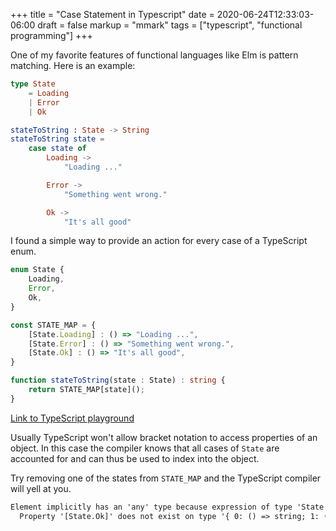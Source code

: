+++
title = "Case Statement in Typescript"
date = 2020-06-24T12:33:03-06:00
draft = false
markup = "mmark"
tags = ["typescript", "functional programming"]
+++

One of my favorite features of functional languages like Elm is pattern matching. Here is an example:

```elm
type State
	= Loading
	| Error
	| Ok

stateToString : State -> String
stateToString state =
	case state of
		Loading ->
			"Loading ..."

		Error ->
			"Something went wrong."

		Ok ->
			"It's all good"

```

I found a simple way to provide an action for every case of a TypeScript enum.

```ts
enum State {
	Loading,
	Error,
	Ok,
}

const STATE_MAP = {
	[State.Loading] : () => "Loading ...",
	[State.Error] : () => "Something went wrong.",
	[State.Ok] : () => "It's all good",
}

function stateToString(state : State) : string {
	return STATE_MAP[state]();
}

```
[Link to TypeScript playground](https://www.typescriptlang.org/play/#code/KYOwrgtgBAygLgQzsKBvAUASADIHsEAmAliAOYA0WAogE4242WYDyA1pQL7roDGuIAZziwAKgEERVAPoBZMQAUoAXjRYA2vCTAAdHkIlSAXSgAuKAAoAlMoB8UAER7iZKNrf2mGxMm216NYzMrWwcYXAhgOAALAygAd1BhOPoybQ91TR82QItrJTt7AEk4AHIBKAQAG0qoUlxcAnSudAAzMBAeOCJ+KCEtEVx4GgNzPuRTWG9gazMhYZcMTBpIsBoQUQlpOXk1MeBDKwBudGa+QVxKnUrcUlGpgaGRzJ0nA0tLQ6A)

Usually TypeScript won't allow bracket notation to access properties of an object. In this case the compiler knows that all cases of `State` are accounted for and can thus be used to index into the object.

Try removing one of the states from `STATE_MAP` and the TypeScript compiler will yell at you.

```txt
Element implicitly has an 'any' type because expression of type 'State' can't be used to index type '{ 0: () => string; 1: () => string; }'.
  Property '[State.Ok]' does not exist on type '{ 0: () => string; 1: () => string; }'.
```
